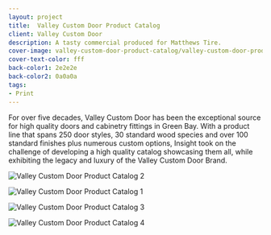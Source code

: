 ```yaml
---
layout: project
title:  Valley Custom Door Product Catalog
client: Valley Custom Door
description: A tasty commercial produced for Matthews Tire.
cover-image: valley-custom-door-product-catalog/valley-custom-door-product-catalog-1
cover-text-color: fff
back-color1: 2e2e2e
back-color2: 0a0a0a
tags:
- Print
---
```


For over five decades, Valley Custom Door has been the exceptional source for high quality doors and cabinetry fittings in Green Bay. With a product line that spans 250 door styles, 30 standard wood species and over 100 standard finishes plus numerous custom options, Insight took on the challenge of developing a high quality catalog showcasing them all, while exhibiting the legacy and luxury of the Valley Custom Door Brand.

<div class="images">

<img class="full fit" data-aos="fade-up" data-featherlight="/img/projects/valley-custom-door-product-catalog/valley-custom-door-product-catalog-2.jpg" src="/img/projects/valley-custom-door-product-catalog/valley-custom-door-product-catalog-2.jpg"
alt="Valley Custom Door Product Catalog 2"
srcset="
/img/projects/valley-custom-door-product-catalog/valley-custom-door-product-catalog-2-2400.jpg 2400w,
/img/projects/valley-custom-door-product-catalog/valley-custom-door-product-catalog-2-1800.jpg 1800w,
/img/projects/valley-custom-door-product-catalog/valley-custom-door-product-catalog-2-1200.jpg 1200w,
/img/projects/valley-custom-door-product-catalog/valley-custom-door-product-catalog-2-900.jpg 900w,
/img/projects/valley-custom-door-product-catalog/valley-custom-door-product-catalog-2-600.jpg 600w,
/img/projects/valley-custom-door-product-catalog/valley-custom-door-product-catalog-2-400.jpg 400w" />

<img class="third first fit" data-aos="fade-up"  data-featherlight="/img/projects/valley-custom-door-product-catalog/valley-custom-door-product-catalog-1.jpg" src="/img/projects/valley-custom-door-product-catalog/valley-custom-door-product-catalog-1.jpg"
alt="Valley Custom Door Product Catalog 1"
srcset="
/img/projects/valley-custom-door-product-catalog/valley-custom-door-product-catalog-1-2400.jpg 2400w,
/img/projects/valley-custom-door-product-catalog/valley-custom-door-product-catalog-1-1800.jpg 1800w,
/img/projects/valley-custom-door-product-catalog/valley-custom-door-product-catalog-1-1200.jpg 1200w,
/img/projects/valley-custom-door-product-catalog/valley-custom-door-product-catalog-1-900.jpg 900w,
/img/projects/valley-custom-door-product-catalog/valley-custom-door-product-catalog-1-600.jpg 600w,
/img/projects/valley-custom-door-product-catalog/valley-custom-door-product-catalog-1-400.jpg 400w" />

<img class="third fit" data-aos="fade-up" data-aos-delay="200" data-featherlight="/img/projects/valley-custom-door-product-catalog/valley-custom-door-product-catalog-3.jpg" src="/img/projects/valley-custom-door-product-catalog/valley-custom-door-product-catalog-3.jpg"
alt="Valley Custom Door Product Catalog 3"
srcset="
/img/projects/valley-custom-door-product-catalog/valley-custom-door-product-catalog-3-2400.jpg 2400w,
/img/projects/valley-custom-door-product-catalog/valley-custom-door-product-catalog-3-1800.jpg 1800w,
/img/projects/valley-custom-door-product-catalog/valley-custom-door-product-catalog-3-1200.jpg 1200w,
/img/projects/valley-custom-door-product-catalog/valley-custom-door-product-catalog-3-900.jpg 900w,
/img/projects/valley-custom-door-product-catalog/valley-custom-door-product-catalog-3-600.jpg 600w,
/img/projects/valley-custom-door-product-catalog/valley-custom-door-product-catalog-3-400.jpg 400w" />

<img class="third last fit" data-aos="fade-up" data-aos-delay="200" data-featherlight="/img/projects/valley-custom-door-product-catalog/valley-custom-door-product-catalog-4.jpg" src="/img/projects/valley-custom-door-product-catalog/valley-custom-door-product-catalog-4.jpg"
alt="Valley Custom Door Product Catalog 4"
srcset="
/img/projects/valley-custom-door-product-catalog/valley-custom-door-product-catalog-4-2400.jpg 2400w,
/img/projects/valley-custom-door-product-catalog/valley-custom-door-product-catalog-4-1800.jpg 1800w,
/img/projects/valley-custom-door-product-catalog/valley-custom-door-product-catalog-4-1200.jpg 1200w,
/img/projects/valley-custom-door-product-catalog/valley-custom-door-product-catalog-4-900.jpg 900w,
/img/projects/valley-custom-door-product-catalog/valley-custom-door-product-catalog-4-600.jpg 600w,
/img/projects/valley-custom-door-product-catalog/valley-custom-door-product-catalog-4-400.jpg 400w" />

</div>
